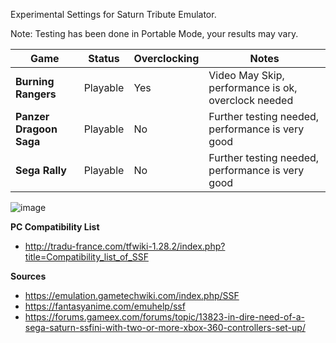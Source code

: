 Experimental Settings for Saturn Tribute Emulator.

Note: Testing has been done in Portable Mode, your results may vary.

| Game | Status | Overclocking | Notes |
| --- | --- | --- | --- |
| **Burning Rangers** | Playable | Yes | Video May Skip, performance is ok, overclock needed |
| **Panzer Dragoon Saga** | Playable | No | Further testing needed, performance is very good |
| **Sega Rally** | Playable | No | Further testing needed, performance is very good |

![image](https://user-images.githubusercontent.com/2754819/137221201-849009fc-6fdf-479d-89fc-45dd62dc272f.png)

**PC Compatibility List**
* http://tradu-france.com/tfwiki-1.28.2/index.php?title=Compatibility_list_of_SSF


**Sources**
* https://emulation.gametechwiki.com/index.php/SSF
* https://fantasyanime.com/emuhelp/ssf
* https://forums.gameex.com/forums/topic/13823-in-dire-need-of-a-sega-saturn-ssfini-with-two-or-more-xbox-360-controllers-set-up/
